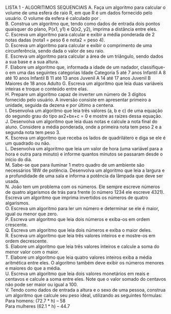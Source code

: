 LISTA 1 - ALGORITIMOS SEQUENCIAIS
A. Faça um algoritmo para calcular o volume de uma esfera de raio R, em que R é um dados fornecido pelo usuário. O volume da esfera é calculado por .   
B. Construa um algoritmo que, tendo como dados de entrada dois pontos quaisquer do plano, P(x1, y1) e Q(x2, y2), imprima a distância entre eles.    
C. Escreva um algoritmo para calcular e exibir a média ponderada de 2 notas dadas (nota1 = peso 6 e nota2 = peso 4).      
D. Escreva um algoritmo para calcular e exibir o comprimento de uma circunferência, sendo dada o valor de seu raio.     
E. Escreva um algoritmo para calcular a área de um triângulo, sendo dados a sua base e a sua altura.    
F. Elabore um algoritmo que, informada a idade de um nadador, classifique-o em uma das seguintes categorias Idade Categoria 5 até 7 anos Infantil A 8 até 10 anos Infantil B 11 até 13 anos Juvenil A 14 até 17 anos Juvenil B Maiores de 18 anos Adulto
G. Escreva um algoritmo que leia duas variáveis inteiras e troque o conteúdo entre elas.    
H. Prepare um algoritmo capaz de inverter um número de 3 dígitos fornecido pelo usuário. A inversão consiste em apresentar primeiro a unidade, seguida da dezena e por último a centena.    
I. Desenvolva um algoritmo que leia três valores (a, b e c) de uma equação do segundo grau do tipo ax2+bx+c = 0 e mostre as raízes dessa equação.   
J. Desenvolva um algoritmo que leia duas notas e calcule a nota final do aluno. Considere a média ponderada, onde a primeira nota tem peso 2 e a segunda nota tem peso 3.   
K. Escreva um algoritmo que receba os lados de quadrilátero e diga se ele é um quadrado ou não.     
L. Desenvolva um algoritmo que leia um valor de hora (uma variável para a hora e outra para minuto) e informe quantos minutos se passaram desde o início do dia.    
M. Sabe-se que para iluminar 1 metro quadro de um ambiente são necessários 18W de potência. Desenvolva um algoritmo que leia a largura e a profundidade de uma sala e informa a potência da lâmpada que deve ser usada.     
N. João tem um problema com os números. Ele sempre escreve números de quatro algarismos de trás para frente (o número 1234 ele escreve 4321). Escreva um algoritmo que imprima invertidos os números de quatro algarismos.  
O. Escreva um algoritmo para ler um número e determinar se ele é maior, igual ou menor que zero.    
P. Escreva um algoritmo que leia dois números e exiba-os em ordem crescente.    
Q. Escreva um algoritmo que leia dois números e exiba o maior deles.    
R. Escreva um algoritmo que leia três valores inteiros e e mostre-os em ordem decrescente.      
S. Elabore um algoritmo que leia três valores inteiros e calcule a soma do menor valor com o maior.     
T. Elabore um algoritmo que leia quatro valores inteiros exiba a média aritmética entre eles. O algoritmo também deve exibir os números menores e maiores do que a média.   
U. Escreva um algoritmo que leia dois valores monetários em reais e centavos e calcule a soma entre eles. Note que o valor somado do centavos não pode ser maior ou igual a 100.     
V. Tendo como dados de entrada a altura e o sexo de uma pessoa, construa um algoritmo que calcule seu peso ideal, utilizando as seguintes fórmulas:     
Para homens: (72.7 * h) – 58        
Para mulheres (62.1 * h) – 44.7     
    
